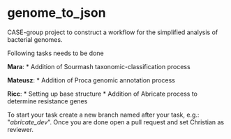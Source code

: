 # genome_to_json
CASE-group project to construct a workflow for the simplified analysis of bacterial genomes.

Following tasks needs to be done

**Mara**: * Addition of Sourmash taxonomic-classification process

**Mateusz**: * Addition of Proca genomic annotation process

**Ricc**: * Setting up base structure
          * Addition of Abricate process to determine resistance genes
          
To start your task create a new branch named after your task, e.g.: "*abricate_dev*".
Once you are done open a pull request and set Christian as reviewer.

